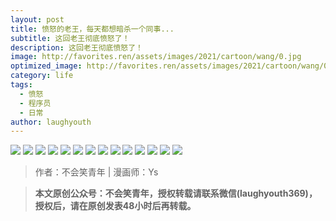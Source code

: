 ```yaml
---
layout: post
title: 愤怒的老王，每天都想暗杀一个同事...
subtitle: 这回老王彻底愤怒了！
description: 这回老王彻底愤怒了！
image: http://favorites.ren/assets/images/2021/cartoon/wang/0.jpg
optimized_image: http://favorites.ren/assets/images/2021/cartoon/wang/0.jpg
category: life
tags:
  - 愤怒
  - 程序员
  - 日常
author: laughyouth
---
```



![](http://favorites.ren/assets/images/2021/cartoon/wang/640.jpeg)
![](http://favorites.ren/assets/images/2021/cartoon/wang/640-1.jpeg)
![](http://favorites.ren/assets/images/2021/cartoon/wang/640-2.jpeg)
![](http://favorites.ren/assets/images/2021/cartoon/wang/640-3.jpeg)
![](http://favorites.ren/assets/images/2021/cartoon/wang/640-4.jpeg)
![](http://favorites.ren/assets/images/2021/cartoon/wang/640-5.jpeg)
![](http://favorites.ren/assets/images/2021/cartoon/wang/640-6.jpeg)
![](http://favorites.ren/assets/images/2021/cartoon/wang/640-7.jpeg)
![](http://favorites.ren/assets/images/2021/cartoon/wang/640-8.jpeg)
![](http://favorites.ren/assets/images/2021/cartoon/wang/640-9.jpeg)
![](http://favorites.ren/assets/images/2021/cartoon/wang/640-10.jpeg)
![](http://favorites.ren/assets/images/2021/cartoon/wang/640-11.jpeg)
![](http://favorites.ren/assets/images/2021/cartoon/wang/640-12.jpeg)
![](http://favorites.ren/assets/images/2021/cartoon/wang/640-13.jpeg)

>作者：不会笑青年 | 漫画师：Ys

>**本文原创公众号：不会笑青年，授权转载请联系微信(laughyouth369)，授权后，请在原创发表48小时后再转载。**
